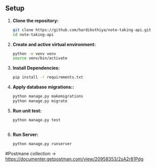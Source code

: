 
## Setup

1. **Clone the repository:**

   ```bash
   git clone https://github.com/hardikothiya/note-taking-api.git
   cd note-taking-api

2. **Create and active virtual environment:**
   ```bash
   python -m venv venv 
   source venv/bin/activate
   
3. **Install Dependencies:**
   ```bash 
   pip install -r requirements.txt

4. **Apply database migrations::**
   ```bash 
   python manage.py makemigrations
   python manage.py migrate

5. **Run unit test:**
   ```bash 
   python manage.py test
  
  6. **Run Server:**
	   ```bash 
	   python manage.py runserver
#Postmane collection -> https://documenter.getpostman.com/view/20958353/2sA2r81Pdg
